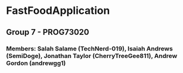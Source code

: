 # FastFoodApplication
## Group 7 - PROG73020
### Members: Salah Salame (TechNerd-019), Isaiah Andrews (SemiDoge), Jonathan Taylor (CherryTreeGee811), Andrew Gordon (andrewgg1)

